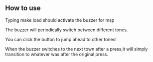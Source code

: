 ## How to use
Typing make load should activate the buzzer for msp

The buzzer will periodically switch between different tones.

You can click the button to jump ahead to other tones!

When the buzzer switches to the next town after a press,it
will simply transition to whatever was after the original press.
